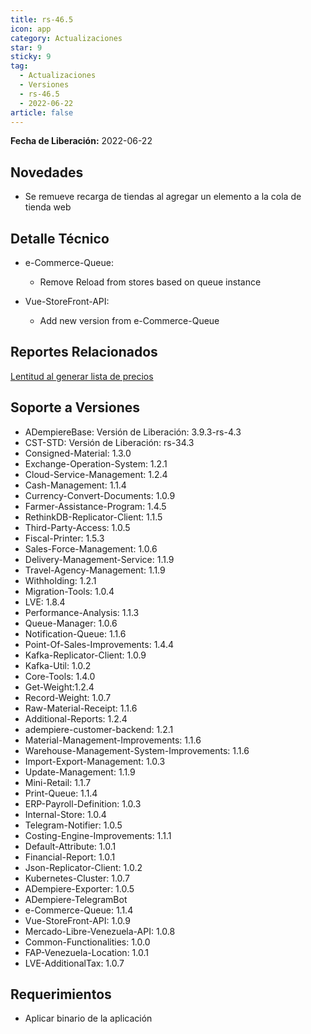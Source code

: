 ```yaml
---
title: rs-46.5
icon: app
category: Actualizaciones
star: 9
sticky: 9
tag:
  - Actualizaciones
  - Versiones
  - rs-46.5
  - 2022-06-22
article: false
---
```


**Fecha de Liberación:** 2022-06-22

## Novedades

- Se remueve recarga de tiendas al agregar un elemento a la cola de tienda web

## Detalle Técnico

- e-Commerce-Queue:
  
  - Remove Reload from stores based on queue instance

- Vue-StoreFront-API:

  - Add new version from e-Commerce-Queue

## Reportes Relacionados

[Lentitud al generar lista de precios](https://github.com/erpcya/Control-PROSEIN/issues/225)

## Soporte a Versiones

- ADempiereBase: Versión de Liberación: 3.9.3-rs-4.3
- CST-STD: Versión de Liberación: rs-34.3
- Consigned-Material: 1.3.0
- Exchange-Operation-System: 1.2.1
- Cloud-Service-Management: 1.2.4
- Cash-Management: 1.1.4
- Currency-Convert-Documents: 1.0.9
- Farmer-Assistance-Program: 1.4.5
- RethinkDB-Replicator-Client: 1.1.5
- Third-Party-Access: 1.0.5
- Fiscal-Printer: 1.5.3
- Sales-Force-Management: 1.0.6
- Delivery-Management-Service: 1.1.9
- Travel-Agency-Management: 1.1.9
- Withholding: 1.2.1
- Migration-Tools: 1.0.4
- LVE: 1.8.4
- Performance-Analysis: 1.1.3
- Queue-Manager: 1.0.6
- Notification-Queue: 1.1.6
- Point-Of-Sales-Improvements: 1.4.4
- Kafka-Replicator-Client: 1.0.9
- Kafka-Util: 1.0.2
- Core-Tools: 1.4.0
- Get-Weight:1.2.4
- Record-Weight: 1.0.7
- Raw-Material-Receipt: 1.1.6
- Additional-Reports: 1.2.4
- adempiere-customer-backend: 1.2.1
- Material-Management-Improvements: 1.1.6
- Warehouse-Management-System-Improvements: 1.1.6
- Import-Export-Management: 1.0.3
- Update-Management: 1.1.9
- Mini-Retail: 1.1.7
- Print-Queue: 1.1.4
- ERP-Payroll-Definition: 1.0.3
- Internal-Store: 1.0.4
- Telegram-Notifier: 1.0.5
- Costing-Engine-Improvements: 1.1.1
- Default-Attribute: 1.0.1
- Financial-Report: 1.0.1
- Json-Replicator-Client: 1.0.2
- Kubernetes-Cluster: 1.0.7
- ADempiere-Exporter: 1.0.5
- ADempiere-TelegramBot
- e-Commerce-Queue: 1.1.4
- Vue-StoreFront-API: 1.0.9
- Mercado-Libre-Venezuela-API: 1.0.8
- Common-Functionalities: 1.0.0
- FAP-Venezuela-Location: 1.0.1
- LVE-AdditionalTax: 1.0.7

## Requerimientos

- Aplicar binario de la aplicación
